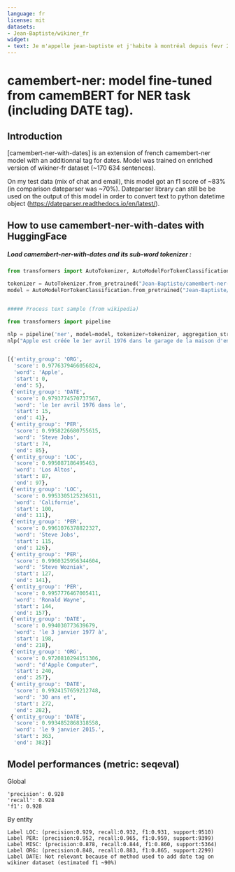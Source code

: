 ```yaml
---
language: fr
license: mit
datasets:
- Jean-Baptiste/wikiner_fr
widget:
- text: Je m'appelle jean-baptiste et j'habite à montréal depuis fevr 2012
---
```


# camembert-ner: model fine-tuned from camemBERT for NER task (including DATE tag).

## Introduction

[camembert-ner-with-dates] is an extension of french camembert-ner model with an additionnal tag for dates.
Model was trained on enriched version of wikiner-fr dataset (~170 634  sentences).

On my test data (mix of chat and email), this model got an f1 score of ~83% (in comparison dateparser was ~70%).
Dateparser library can still be be used on the output of this model in order to convert text to python datetime object 
(https://dateparser.readthedocs.io/en/latest/).


## How to use camembert-ner-with-dates with HuggingFace

##### Load camembert-ner-with-dates and its sub-word tokenizer :

```python
from transformers import AutoTokenizer, AutoModelForTokenClassification

tokenizer = AutoTokenizer.from_pretrained("Jean-Baptiste/camembert-ner-with-dates")
model = AutoModelForTokenClassification.from_pretrained("Jean-Baptiste/camembert-ner-with-dates")


##### Process text sample (from wikipedia)

from transformers import pipeline

nlp = pipeline('ner', model=model, tokenizer=tokenizer, aggregation_strategy="simple")
nlp("Apple est créée le 1er avril 1976 dans le garage de la maison d'enfance de Steve Jobs à Los Altos en Californie par Steve Jobs, Steve Wozniak et Ronald Wayne14, puis constituée sous forme de société le 3 janvier 1977 à l'origine sous le nom d'Apple Computer, mais pour ses 30 ans et pour refléter la diversification de ses produits, le mot « computer » est retiré le 9 janvier 2015.")


[{'entity_group': 'ORG',
  'score': 0.9776379466056824,
  'word': 'Apple',
  'start': 0,
  'end': 5},
 {'entity_group': 'DATE',
  'score': 0.9793774570737567,
  'word': 'le 1er avril 1976 dans le',
  'start': 15,
  'end': 41},
 {'entity_group': 'PER',
  'score': 0.9958226680755615,
  'word': 'Steve Jobs',
  'start': 74,
  'end': 85},
 {'entity_group': 'LOC',
  'score': 0.995087186495463,
  'word': 'Los Altos',
  'start': 87,
  'end': 97},
 {'entity_group': 'LOC',
  'score': 0.9953305125236511,
  'word': 'Californie',
  'start': 100,
  'end': 111},
 {'entity_group': 'PER',
  'score': 0.9961076378822327,
  'word': 'Steve Jobs',
  'start': 115,
  'end': 126},
 {'entity_group': 'PER',
  'score': 0.9960325956344604,
  'word': 'Steve Wozniak',
  'start': 127,
  'end': 141},
 {'entity_group': 'PER',
  'score': 0.9957776467005411,
  'word': 'Ronald Wayne',
  'start': 144,
  'end': 157},
 {'entity_group': 'DATE',
  'score': 0.994030773639679,
  'word': 'le 3 janvier 1977 à',
  'start': 198,
  'end': 218},
 {'entity_group': 'ORG',
  'score': 0.9720810294151306,
  'word': "d'Apple Computer",
  'start': 240,
  'end': 257},
 {'entity_group': 'DATE',
  'score': 0.9924157659212748,
  'word': '30 ans et',
  'start': 272,
  'end': 282},
 {'entity_group': 'DATE',
  'score': 0.9934852868318558,
  'word': 'le 9 janvier 2015.',
  'start': 363,
  'end': 382}]

```


## Model performances (metric: seqeval)

Global
```
'precision': 0.928
'recall': 0.928
'f1': 0.928
```

By entity
```
Label LOC: (precision:0.929, recall:0.932, f1:0.931, support:9510)
Label PER: (precision:0.952, recall:0.965, f1:0.959, support:9399)
Label MISC: (precision:0.878, recall:0.844, f1:0.860, support:5364)
Label ORG: (precision:0.848, recall:0.883, f1:0.865, support:2299)
Label DATE: Not relevant because of method used to add date tag on wikiner dataset (estimated f1 ~90%)


 ```

